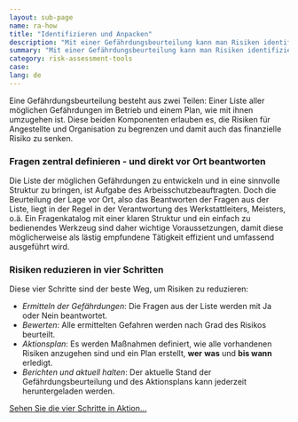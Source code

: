 ```yaml
---
layout: sub-page
name: ra-how
title: "Identifizieren und Anpacken"
description: "Mit einer Gefährdungsbeurteilung kann man Risiken identifizieren und direkt angehen!"
summary: "Mit einer Gefährdungsbeurteilung kann man Risiken identifizieren und direkt angehen!"
category: risk-assessment-tools
case:
lang: de
---
```



Eine Gefährdungsbeurteilung besteht aus zwei Teilen: Einer Liste aller möglichen Gefährdungen im Betrieb und einem Plan, wie mit ihnen umzugehen ist. Diese beiden Komponenten erlauben es, die Risiken für Angestellte und Organisation zu begrenzen und damit auch das finanzielle Risiko zu senken.

### Fragen zentral definieren - und direkt vor Ort beantworten

Die Liste der möglichen Gefährdungen zu entwickeln und in eine sinnvolle Struktur zu bringen, ist Aufgabe des Arbeisschutzbeauftragten. Doch die Beurteilung der Lage vor Ort, also das Beantworten der Fragen aus der Liste, liegt in der Regel in der Verantwortung des Werkstattleiters, Meisters, o.ä. Ein Fragenkatalog mit einer klaren Struktur und ein einfach zu bedienendes Werkzeug sind daher wichtige Voraussetzungen, damit diese möglicherweise als lästig empfundene Tätigkeit effizient und umfassend ausgeführt wird.



### Risiken reduzieren in vier Schritten

Diese vier Schritte sind der beste Weg, um Risiken zu reduzieren:

- *Ermitteln der Gefährdungen*: Die Fragen aus der Liste werden mit Ja oder Nein beantwortet.
- *Bewerten*: Alle ermittelten Gefahren werden nach Grad des Risikos beurteilt.
- *Aktionsplan*: Es werden Maßnahmen definiert, wie alle vorhandenen Risiken anzugehen sind und ein Plan erstellt, **wer** **was** und **bis wann** erledigt.
- *Berichten und aktuell halten*: Der aktuelle Stand der Gefährdungsbeurteilung und des Aktionsplans kann jederzeit heruntergeladen werden.


<a href="#ra-loesungen" class="pat-scroll icon-right-open pat-button">Sehen Sie die vier Schritte in Aktion…</a>
